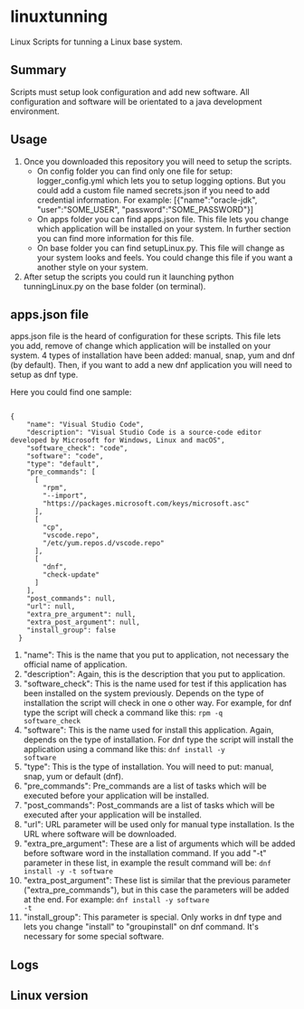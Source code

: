 # linuxtunning

Linux Scripts for tunning a Linux base system.

## Summary

Scripts must setup look configuration and add new software. All configuration and software will be orientated to a java development environment.

## Usage

1. Once you downloaded this repository you will need to setup the scripts. 
	* On config folder you can find only one file for setup: logger\_config.yml which lets you to setup logging options. But you could add a custom file named secrets.json if you need to add credential information. For example: [{"name":"oracle-jdk", "user":"SOME\_USER", "password":"SOME\_PASSWORD"}]
	* On apps folder you can find apps.json file. This file lets you change which application will be installed on your system. In further section you can find more information for this file.
	* On base folder you can find setupLinux.py. This file will change as your system looks and feels. You could change this file if you want a another style on your system.
2. After setup the scripts you could run it launching python tunningLinux.py on the base folder (on terminal).

## apps.json file
apps.json file is the heard of configuration for these scripts. This file lets you add, remove of change which application will be installed on your system. 4 types of installation have been added: manual, snap, yum and dnf (by default). Then, if you want to add a new dnf application you will need to setup as dnf type.

Here you could find one sample:

<pre><code>
{
    "name": "Visual Studio Code",
    "description": "Visual Studio Code is a source-code editor developed by Microsoft for Windows, Linux and macOS",
    "software_check": "code",
    "software": "code",
    "type": "default",
    "pre_commands": [
      [
        "rpm",
        "--import",
        "https://packages.microsoft.com/keys/microsoft.asc"
      ],
      [
        "cp",
        "vscode.repo",
        "/etc/yum.repos.d/vscode.repo"
      ],
      [
        "dnf",
        "check-update"
      ]
    ],
    "post_commands": null,
    "url": null,
    "extra_pre_argument": null,
    "extra_post_argument": null,
    "install_group": false
  }
</code></pre>

1. "name": This is the name that you put to application, not necessary the official name of application.
2. "description": Again, this is the description that you put to application.
3. "software\_check": This is the name used for test if this application has been installed on the system previously. Depends on the type of installation the script will check in one o other way. For example, for dnf type the script will check a command like this: <code>rpm -q software_check</code>
4. "software": This is the name used for install this application. Again, depends on the type of installation. For dnf type the script will install the application using a command like this: <code>dnf install -y software</code>
5. "type": This is the type of installation. You will need to put: manual, snap, yum or default (dnf).
6. "pre\_commands": Pre\_commands are a list of tasks which will be executed before your application will be installed.
7. "post\_commands": Post\_commands are a list of tasks which will be executed after your application will be installed.
8. "url": URL parameter will be used only for manual type installation. Is the URL where software will be downloaded.
9. "extra\_pre\_argument": These are a list of arguments which will be added before software word in the installation command. If you add "-t" parameter in these list, in example the result command will be: <code>dnf install -y -t software</code>
10. "extra\_post\_argument": These list is similar that the previous parameter ("extra\_pre\_commands"), but in this case the parameters will be added at the end. For example: <code>dnf install -y software -t</code>
11. "install_group": This parameter is special. Only works in dnf type and lets you change "install" to "groupinstall" on dnf command. It's necessary for some special software.

## Logs

## Linux version

